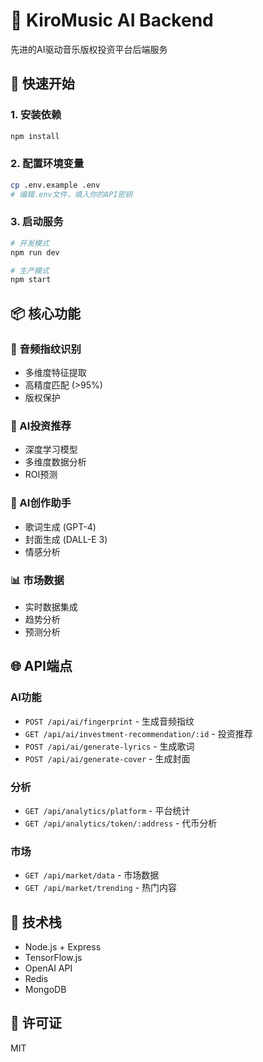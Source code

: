 # 🤖 KiroMusic AI Backend

先进的AI驱动音乐版权投资平台后端服务

## 🚀 快速开始

### 1. 安装依赖

```bash
npm install
```

### 2. 配置环境变量

```bash
cp .env.example .env
# 编辑.env文件，填入你的API密钥
```

### 3. 启动服务

```bash
# 开发模式
npm run dev

# 生产模式
npm start
```

## 📦 核心功能

### 🎵 音频指纹识别
- 多维度特征提取
- 高精度匹配 (>95%)
- 版权保护

### 🧠 AI投资推荐
- 深度学习模型
- 多维度数据分析
- ROI预测

### 🎨 AI创作助手
- 歌词生成 (GPT-4)
- 封面生成 (DALL-E 3)
- 情感分析

### 📊 市场数据
- 实时数据集成
- 趋势分析
- 预测分析

## 🌐 API端点

### AI功能
- `POST /api/ai/fingerprint` - 生成音频指纹
- `GET /api/ai/investment-recommendation/:id` - 投资推荐
- `POST /api/ai/generate-lyrics` - 生成歌词
- `POST /api/ai/generate-cover` - 生成封面

### 分析
- `GET /api/analytics/platform` - 平台统计
- `GET /api/analytics/token/:address` - 代币分析

### 市场
- `GET /api/market/data` - 市场数据
- `GET /api/market/trending` - 热门内容

## 🔧 技术栈

- Node.js + Express
- TensorFlow.js
- OpenAI API
- Redis
- MongoDB

## 📝 许可证

MIT
